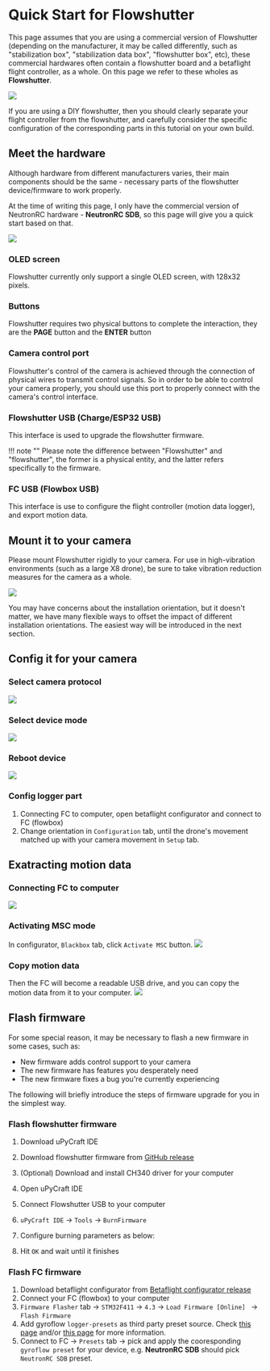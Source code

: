 # Quick Start for Flowshutter
This page assumes that you are using a commercial version of Flowshutter (depending on the manufacturer, it may be called differently, such as "stabilization box", "stabilization data box", "flowshutter box", etc), these commercial hardwares often contain a flowshutter board and a betaflight flight controller, as a whole. On this page we refer to these wholes as **Flowshutter**.

![](img/basic_inner_structure.png)

If you are using a DIY flowshutter, then you should clearly separate your flight controller from the flowshutter, and carefully consider the specific configuration of the corresponding parts in this tutorial on your own build.

## Meet the hardware

Although hardware from different manufacturers varies, their main components should be the same - necessary parts of the flowshutter device/firmware to work properly.

At the time of writing this page, I only have the commercial version of NeutronRC hardware - **NeutronRC SDB**, so this page will give you a quick start based on that.

![](img/nerc_sdb_overview.png)

### OLED screen

Flowshutter currently only support a single OLED screen, with 128x32 pixels.

### Buttons

Flowshutter requires two physical buttons to complete the interaction, they are the **PAGE** button and the **ENTER** button

### Camera control port

Flowshutter's control of the camera is achieved through the connection of physical wires to transmit control signals. So in order to be able to control your camera properly, you should use this port to properly connect with the camera's control interface.

### Flowshutter USB (Charge/ESP32 USB)

This interface is used to upgrade the flowshutter firmware. 


!!! note ""
    Please note the difference between "Flowshutter" and "flowshutter", the former is a physical entity, and the latter refers specifically to the firmware.


### FC USB (Flowbox USB)

This interface is use to configure the flight controller (motion data logger), and export motion data.


## Mount it to your camera

Please mount Flowshutter rigidly to your camera. For use in high-vibration environments (such as a large X8 drone), be sure to take vibration reduction measures for the camera as a whole.

![](img/mount_on_camera.png)

You may have concerns about the installation orientation, but it doesn't matter, we have many flexible ways to offset the impact of different installation orientations. The easiest way will be introduced in the next section.

## Config it for your camera

### Select camera protocol

![](img/select_camera_protocol.png)

### Select device mode

![](img/check_device_mode.png)

### Reboot device

![](img/reboot_flowshutter.png)

### Config logger part

1. Connecting FC to computer, open betaflight configurator and connect to FC (flowbox)
2. Change orientation in `Configuration` tab, until the drone's movement matched up with your camera movement in `Setup` tab.


## Exatracting motion data

### Connecting FC to computer

![](img/connect_fc.png)

### Activating MSC mode

In configurator, `Blackbox` tab, click `Activate MSC` button.
![](img/activate_msc.png)

### Copy motion data

Then the FC will become a readable USB drive, and you can copy the motion data from it to your computer.
![](img/copy_log.png)


## Flash firmware

For some special reason, it may be necessary to flash a new firmware in some cases, such as:

- New firmware adds control support to your camera
- The new firmware has features you desperately need
- The new firmware fixes a bug you're currently experiencing

The following will briefly introduce the steps of firmware upgrade for you in the simplest way.

### Flash flowshutter firmware

1. Download uPyCraft IDE
2. Download flowshutter firmware from [GitHub release](https://github.com/gyroflow/flowshutter/releases)
3. (Optional) Download and install CH340 driver for your computer
4. Open uPyCraft IDE
5. Connect Flowshutter USB to your computer
6. `uPyCraft IDE` -> `Tools` -> `BurnFirmware`
7. Configure burning parameters as below:

8. Hit `OK` and wait until it finishes 

### Flash FC firmware

1. Download betaflight configurator from [Betaflight configurator release](https://github.com/betaflight/betaflight/releases)
2. Connect your FC (flowbox) to your computer
3. `Firmware Flasher` tab -> `STM32F411` -> `4.3` -> `Load Firmware [Online] ` -> `Flash Firmware`
4. Add gyroflow `logger-presets` as third party preset source. Check [this page](/docs/logging/betaflight.md) and/or [this page](/docs/logging/flowbox.md) for more information.
5. Connect to FC -> `Presets` tab -> pick and apply the cooresponding `gyroflow preset` for your device, e.g. **NeutronRC SDB** should pick `NeutronRC SDB` preset.